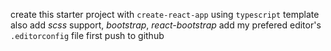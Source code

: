 create this starter project with `create-react-app` using `typescript` template
also add *scss* support, *bootstrap*, *react-bootstrap*
add my prefered editor's `.editorconfig` file
first push to github
